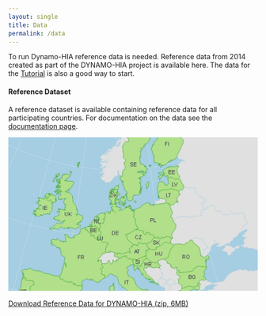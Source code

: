 ```yaml
---
layout: single
title: Data
permalink: /data
---
```


To run Dynamo-HIA reference data is needed. Reference data from 2014 created as part of the DYNAMO-HIA project is available here. The data for the [Tutorial](tutorial) is also a good way to start.

#### Reference Dataset

A reference dataset is available containing reference data for all participating countries. For documentation on the data see the [documentation page](documentation).

![paticipating countries](assets/images/EUlanden_dynamohya_20140521.jpg)

[Download Reference Data for DYNAMO-HIA (zip, 6MB)](assets/reference_data/ALL_EU.zip)